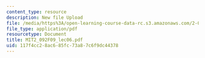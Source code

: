 ```yaml
---
content_type: resource
description: New file Upload
file: /media/https%3A/open-learning-course-data-rc.s3.amazonaws.com/2-092-finite-element-analysis-of-solids-and-fluids-i-fall-2009/117f4cc28ac685fc73a87c6f9dc44378_MIT2_092F09_lec06.pdf
file_type: application/pdf
resourcetype: Document
title: MIT2_092F09_lec06.pdf
uid: 117f4cc2-8ac6-85fc-73a8-7c6f9dc44378
---
```

